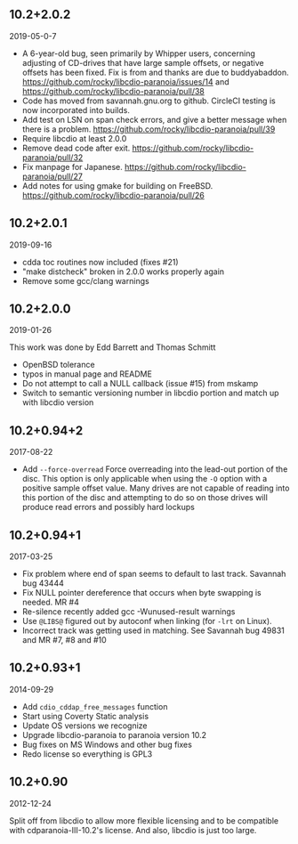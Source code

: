 10.2+2.0.2
---------
2019-05-0-7

- A 6-year-old bug, seen primarily by Whipper users, concerning
  adjusting of CD-drives that have large sample offsets, or negative
  offsets has been fixed.  Fix is from and thanks are due to
  buddyabaddon.
  https://github.com/rocky/libcdio-paranoia/issues/14 and
  https://github.com/rocky/libcdio-paranoia/pull/38
- Code has moved from savannah.gnu.org to github. CircleCI
  testing is now incorporated into builds.
- Add test on LSN on span check errors, and give a better
  message when there is a problem. https://github.com/rocky/libcdio-paranoia/pull/39
- Require libcdio at least 2.0.0
- Remove dead code after exit. https://github.com/rocky/libcdio-paranoia/pull/32
- Fix manpage for Japanese. https://github.com/rocky/libcdio-paranoia/pull/27
- Add notes for using gmake for building on FreeBSD. https://github.com/rocky/libcdio-paranoia/pull/26


10.2+2.0.1
---------
2019-09-16

- cdda toc routines now included (fixes #21)
- "make distcheck" broken in 2.0.0 works properly again
- Remove some gcc/clang warnings


10.2+2.0.0
---------
2019-01-26

  This work was done by Edd Barrett and Thomas Schmitt
- OpenBSD tolerance
- typos in manual page and README
- Do not attempt to call a NULL callback (issue #15) from mskamp
- Switch to semantic versioning number in libcdio portion and match
  up with libcdio version

10.2+0.94+2
-----------
2017-08-22

- Add `--force-overread`
  Force overreading into the lead-out portion of the disc. This option
  is only applicable when using the `-O` option with a positive sample
  offset value. Many drives are not capable of reading into this
  portion of the disc and attempting to do so on those drives will
  produce read errors and possibly hard lockups

10.2+0.94+1
-----------
2017-03-25

- Fix problem where end of span seems to default to last track. Savannah bug 43444
- Fix NULL pointer dereference that occurs when byte swapping is
  needed. MR #4
- Re-silence recently added gcc -Wunused-result warnings
- Use `@LIBS@` figured out by autoconf when linking (for `-lrt` on Linux).
- Incorrect track was getting used in matching. See
  Savannah bug 49831 and MR #7, #8 and #10

10.2+0.93+1
-----------
2014-09-29

- Add `cdio_cddap_free_messages` function
- Start using Coverty Static analysis
- Update OS versions we recognize
- Upgrade libcdio-paranoia to paranoia version 10.2
- Bug fixes on MS Windows and other bug fixes
- Redo license so everything is GPL3

10.2+0.90
---------
2012-12-24

Split off from libcdio to allow more flexible licensing and to be compatible
with cdparanoia-III-10.2's license. And also, libcdio is just too large.
